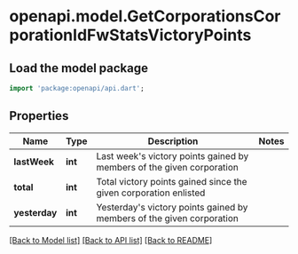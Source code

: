 # openapi.model.GetCorporationsCorporationIdFwStatsVictoryPoints

## Load the model package
```dart
import 'package:openapi/api.dart';
```

## Properties
Name | Type | Description | Notes
------------ | ------------- | ------------- | -------------
**lastWeek** | **int** | Last week's victory points gained by members of the given corporation | 
**total** | **int** | Total victory points gained since the given corporation enlisted | 
**yesterday** | **int** | Yesterday's victory points gained by members of the given corporation | 

[[Back to Model list]](../README.md#documentation-for-models) [[Back to API list]](../README.md#documentation-for-api-endpoints) [[Back to README]](../README.md)


